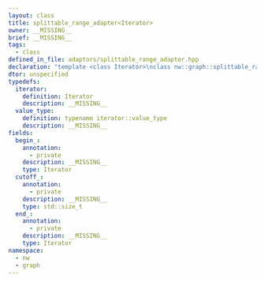 ```yaml
---
layout: class
title: splittable_range_adapter<Iterator>
owner: __MISSING__
brief: __MISSING__
tags:
  - class
defined_in_file: adaptors/splittable_range_adapter.hpp
declaration: "template <class Iterator>\nclass nw::graph::splittable_range_adapter;"
dtor: unspecified
typedefs:
  iterator:
    definition: Iterator
    description: __MISSING__
  value_type:
    definition: typename iterator::value_type
    description: __MISSING__
fields:
  begin_:
    annotation:
      - private
    description: __MISSING__
    type: Iterator
  cutoff_:
    annotation:
      - private
    description: __MISSING__
    type: std::size_t
  end_:
    annotation:
      - private
    description: __MISSING__
    type: Iterator
namespace:
  - nw
  - graph
---
```


```{index}  splittable_range_adapter<Iterator>
```

